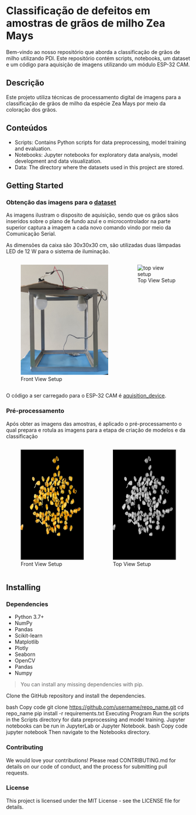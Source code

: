 # Classificação de defeitos em amostras de grãos de milho Zea Mays

Bem-vindo ao nosso repositório que aborda a classificação de grãos de milho utilizando PDI. Este repositório contém scripts, notebooks, um dataset e um código para aquisição de imagens utilizando um módulo ESP-32 CAM.

## Descrição
Este projeto utiliza técnicas de processamento digital de imagens para a classificação de grãos de milho da espécie Zea Mays por meio da coloração dos grãos.

## Conteúdos

- Scripts: Contains Python scripts for data preprocessing, model training and evaluation.
- Notebooks: Jupyter notebooks for exploratory data analysis, model development and data visualization.
- Data: The directory where the datasets used in this project are stored.

## Getting Started

### Obtenção das imagens para o [dataset](img/dataset/)

As imagens ilustram o disposito de aquisição, sendo que os grãos sãos inseridos sobre o plano de fundo azul e o microcontrolador na parte superior captura a imagem a cada novo comando vindo por meio da Comunicação Serial.

As dimensões da caixa são 30x30x30 cm, são utilizadas duas lâmpadas LED de 12 W para o sistema de iluminação.

<div style="display: flex; justify-content: space-around;">
    <figure>
        <img src="img/aquisition_device/setup_frontView.jpg" alt="front view setup" width="" height="300">
        <figcaption>Front View Setup</figcaption>
    </figure>
    <figure>
        <img src="img/aquisition_device/setup_topView.jpg" alt="top view setup" width="" height="300">
        <figcaption>Top View Setup</figcaption>
    </figure>
</div>

O código a ser carregado para o ESP-32 CAM é [aquisition_device](src/aquisition_device/).

### Pré-processamento

Após obter as imagens das amostras, é aplicado o pré-processamento o qual prepara e rotula as imagens para a etapa de criação de modelos e da classificação

<div style="display: flex; justify-content: space-around;">
    <figure>
        <img src="img/dataset/rgb/a1_100_1.jpg" alt="RGB example" width="" height="300">
        <figcaption>Front View Setup</figcaption>
    </figure>
    <figure>
        <img src="img/dataset/gray/a1_100_1.jpg" alt="Grayscale example" width="" height="300">
        <figcaption>Top View Setup</figcaption>
    </figure>
</div>

## Installing

### Dependencies
- Python 3.7+
- NumPy
- Pandas
- Scikit-learn
- Matplotlib
- Plotly
- Seaborn
- OpenCV
- Pandas
- Numpy

> You can install any missing dependencies with pip.

Clone the GitHub repository and install the dependencies.

bash
Copy code
git clone https://github.com/username/repo_name.git
cd repo_name
pip install -r requirements.txt
Executing Program
Run the scripts in the Scripts directory for data preprocessing and model training.
Jupyter notebooks can be run in JupyterLab or Jupyter Notebook.
bash
Copy code
jupyter notebook
Then navigate to the Notebooks directory.

### Contributing
We would love your contributions! Please read CONTRIBUTING.md for details on our code of conduct, and the process for submitting pull requests.

### License
This project is licensed under the MIT License - see the LICENSE file for details.
